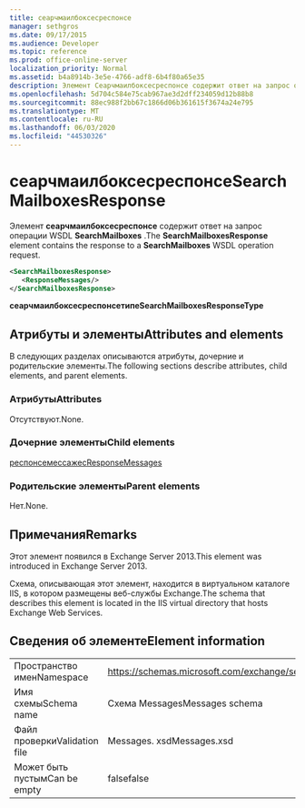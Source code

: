 ```yaml
---
title: сеарчмаилбоксесреспонсе
manager: sethgros
ms.date: 09/17/2015
ms.audience: Developer
ms.topic: reference
ms.prod: office-online-server
localization_priority: Normal
ms.assetid: b4a8914b-3e5e-4766-adf8-6b4f80a65e35
description: Элемент Сеарчмаилбоксесреспонсе содержит ответ на запрос операции WSDL SearchMailboxes.
ms.openlocfilehash: 5d704c584e75cab967ae3d2dff234059d12b88b8
ms.sourcegitcommit: 88ec988f2bb67c1866d06b361615f3674a24e795
ms.translationtype: MT
ms.contentlocale: ru-RU
ms.lasthandoff: 06/03/2020
ms.locfileid: "44530326"
---
```

# <a name="searchmailboxesresponse"></a><span data-ttu-id="9ccc1-103">сеарчмаилбоксесреспонсе</span><span class="sxs-lookup"><span data-stu-id="9ccc1-103">SearchMailboxesResponse</span></span>

<span data-ttu-id="9ccc1-104">Элемент **сеарчмаилбоксесреспонсе** содержит ответ на запрос операции WSDL **SearchMailboxes** .</span><span class="sxs-lookup"><span data-stu-id="9ccc1-104">The **SearchMailboxesResponse** element contains the response to a **SearchMailboxes** WSDL operation request.</span></span> 
  
```XML
<SearchMailboxesResponse>
   <ResponseMessages/>
</SearchMailboxesResponse>
```

 <span data-ttu-id="9ccc1-105">**сеарчмаилбоксесреспонсетипе**</span><span class="sxs-lookup"><span data-stu-id="9ccc1-105">**SearchMailboxesResponseType**</span></span>
## <a name="attributes-and-elements"></a><span data-ttu-id="9ccc1-106">Атрибуты и элементы</span><span class="sxs-lookup"><span data-stu-id="9ccc1-106">Attributes and elements</span></span>

<span data-ttu-id="9ccc1-107">В следующих разделах описываются атрибуты, дочерние и родительские элементы.</span><span class="sxs-lookup"><span data-stu-id="9ccc1-107">The following sections describe attributes, child elements, and parent elements.</span></span>
  
### <a name="attributes"></a><span data-ttu-id="9ccc1-108">Атрибуты</span><span class="sxs-lookup"><span data-stu-id="9ccc1-108">Attributes</span></span>

<span data-ttu-id="9ccc1-109">Отсутствуют.</span><span class="sxs-lookup"><span data-stu-id="9ccc1-109">None.</span></span>
  
### <a name="child-elements"></a><span data-ttu-id="9ccc1-110">Дочерние элементы</span><span class="sxs-lookup"><span data-stu-id="9ccc1-110">Child elements</span></span>

[<span data-ttu-id="9ccc1-111">респонсемессажес</span><span class="sxs-lookup"><span data-stu-id="9ccc1-111">ResponseMessages</span></span>](responsemessages.md)
  
### <a name="parent-elements"></a><span data-ttu-id="9ccc1-112">Родительские элементы</span><span class="sxs-lookup"><span data-stu-id="9ccc1-112">Parent elements</span></span>

<span data-ttu-id="9ccc1-113">Нет.</span><span class="sxs-lookup"><span data-stu-id="9ccc1-113">None.</span></span>
  
## <a name="remarks"></a><span data-ttu-id="9ccc1-114">Примечания</span><span class="sxs-lookup"><span data-stu-id="9ccc1-114">Remarks</span></span>

<span data-ttu-id="9ccc1-115">Этот элемент появился в Exchange Server 2013.</span><span class="sxs-lookup"><span data-stu-id="9ccc1-115">This element was introduced in Exchange Server 2013.</span></span>
  
<span data-ttu-id="9ccc1-116">Схема, описывающая этот элемент, находится в виртуальном каталоге IIS, в котором размещены веб-службы Exchange.</span><span class="sxs-lookup"><span data-stu-id="9ccc1-116">The schema that describes this element is located in the IIS virtual directory that hosts Exchange Web Services.</span></span>
  
## <a name="element-information"></a><span data-ttu-id="9ccc1-117">Сведения об элементе</span><span class="sxs-lookup"><span data-stu-id="9ccc1-117">Element information</span></span>

|||
|:-----|:-----|
|<span data-ttu-id="9ccc1-118">Пространство имен</span><span class="sxs-lookup"><span data-stu-id="9ccc1-118">Namespace</span></span>  <br/> |https://schemas.microsoft.com/exchange/services/2006/messages  <br/> |
|<span data-ttu-id="9ccc1-119">Имя схемы</span><span class="sxs-lookup"><span data-stu-id="9ccc1-119">Schema name</span></span>  <br/> |<span data-ttu-id="9ccc1-120">Схема Messages</span><span class="sxs-lookup"><span data-stu-id="9ccc1-120">Messages schema</span></span>  <br/> |
|<span data-ttu-id="9ccc1-121">Файл проверки</span><span class="sxs-lookup"><span data-stu-id="9ccc1-121">Validation file</span></span>  <br/> |<span data-ttu-id="9ccc1-122">Messages. xsd</span><span class="sxs-lookup"><span data-stu-id="9ccc1-122">Messages.xsd</span></span>  <br/> |
|<span data-ttu-id="9ccc1-123">Может быть пустым</span><span class="sxs-lookup"><span data-stu-id="9ccc1-123">Can be empty</span></span>  <br/> |<span data-ttu-id="9ccc1-124">false</span><span class="sxs-lookup"><span data-stu-id="9ccc1-124">false</span></span>  <br/> |
   

